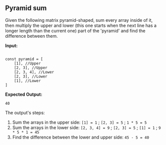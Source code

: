 ## Pyramid sum

Given the following matrix pyramid-shaped, sum every array inside of it, then multiply the upper and lower (this one starts when the next line has a longer length than the current one) part of the 'pyramid' and find the difference between them.

**Input:**
```

const pyramid = [
    [1], //Upper
    [2, 3], //Upper
    [2, 3, 4], //Lower
    [2, 3], //Lower
    [1], //Lower
]

```

**Expected Output:**

```
40
```

The output's steps:

1. Sum the arrays in the upper side: `[1] = 1` ; `[2, 3] = 5` ; `1 * 5 = 5`
2. Sum the arrays in the lower side: `[2, 3, 4] = 9` ; `[2, 3] = 5` ; `[1] = 1` ; `9 * 5 * 1 = 45`
3. Find the difference between the lower and upper side: `45 - 5 = 40`